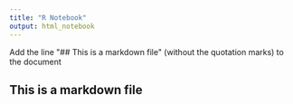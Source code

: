 ```yaml
---
title: "R Notebook"
output: html_notebook
---
```


Add the line "## This is a markdown file" (without the quotation marks) to the document

## This is a markdown file
